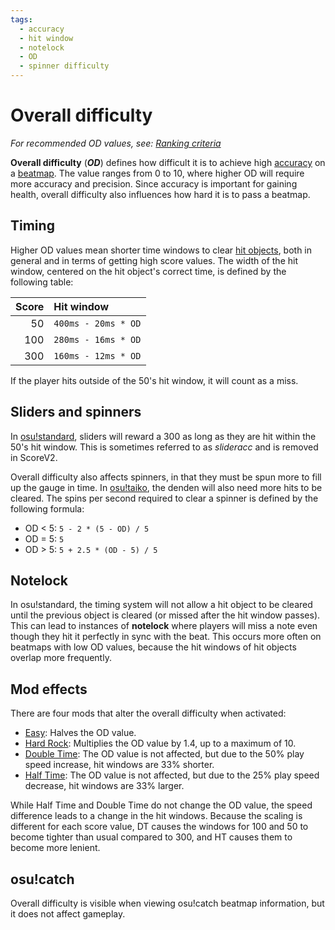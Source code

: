 ```yaml
---
tags:
  - accuracy
  - hit window
  - notelock
  - OD
  - spinner difficulty
---
```


# Overall difficulty

*For recommended OD values, see: [Ranking criteria](/wiki/Ranking_Criteria)*

**Overall difficulty** (***OD***) defines how difficult it is to achieve high [accuracy](/wiki/Accuracy) on a [beatmap](/wiki/Beatmap). The value ranges from 0 to 10, where higher OD will require more accuracy and precision. Since accuracy is important for gaining health, overall difficulty also influences how hard it is to pass a beatmap.

## Timing

Higher OD values mean shorter time windows to clear [hit objects](/wiki/Hit_Objects), both in general and in terms of getting high score values. The width of the hit window, centered on the hit object's correct time, is defined by the following table:

| Score | Hit window |
| --: | :-- |
| 50 | `400ms - 20ms * OD` |
| 100 | `280ms - 16ms * OD` |
| 300 | `160ms - 12ms * OD` |

If the player hits outside of the 50's hit window, it will count as a miss.

## Sliders and spinners

In [osu!standard](/wiki/Game_mode/osu!), sliders will reward a 300 as long as they are hit within the 50's hit window. This is sometimes referred to as *slideracc* and is removed in ScoreV2<!-- TODO: link -->.

Overall difficulty also affects spinners, in that they must be spun more to fill up the gauge in time. In [osu!taiko](/wiki/Game_mode/osu!taiko), the denden will also need more hits to be cleared. The spins per second required to clear a spinner is defined by the following formula:<!-- TODO: this is probably totally wrong with recent spinner changes -->

- OD < 5: `5 - 2 * (5 - OD) / 5`
- OD = 5: `5`
- OD > 5: `5 + 2.5 * (OD - 5) / 5`

## Notelock

In osu!standard, the timing system will not allow a hit object to be cleared until the previous object is cleared (or missed after the hit window passes). This can lead to instances of **notelock** where players will miss a note even though they hit it perfectly in sync with the beat. This occurs more often on beatmaps with low OD values, because the hit windows of hit objects overlap more frequently.

## Mod effects

There are four mods that alter the overall difficulty when activated:

- [Easy](/wiki/Game_modifier/Easy): Halves the OD value.
- [Hard Rock](/wiki/Game_modifier/Hard_Rock): Multiplies the OD value by 1.4, up to a maximum of 10.
- [Double Time](/wiki/Game_modifier/Double_Time): The OD value is not affected, but due to the 50% play speed increase, hit windows are 33% shorter.
- [Half Time](/wiki/Game_modifier/Half_Time): The OD value is not affected, but due to the 25% play speed decrease, hit windows are 33% larger.

While Half Time and Double Time do not change the OD value, the speed difference leads to a change in the hit windows. Because the scaling is different for each score value, DT causes the windows for 100 and 50 to become tighter than usual compared to 300, and HT causes them to become more lenient.

## osu!catch

Overall difficulty is visible when viewing osu!catch beatmap information, but it does not affect gameplay.

<!-- TODO: taiko and mania info -->

<!-- TODO: Insert lots of links -->

<!-- TODO: add CHART -->
